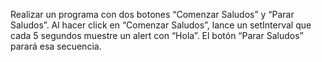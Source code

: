 Realizar un programa con dos botones “Comenzar Saludos” y “Parar Saludos”. Al hacer click en “Comenzar Saludos”, lance un setInterval que cada 5 segundos muestre un alert con “Hola”. El botón “Parar Saludos” parará esa secuencia.